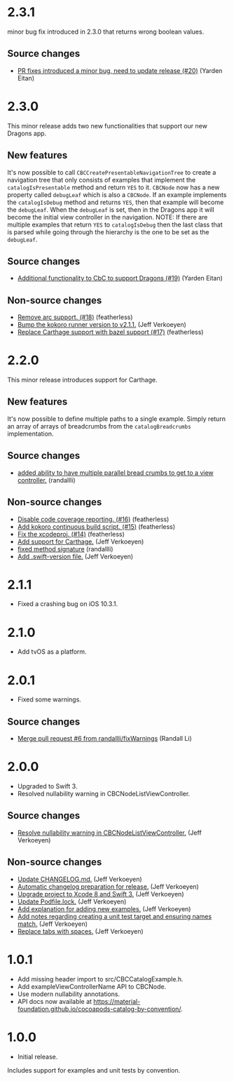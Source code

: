 # 2.3.1

 minor bug fix introduced in 2.3.0 that returns wrong boolean values.

 ## Source changes

 * [PR fixes introduced a minor bug, need to update release (#20)](https://github.com/material-foundation/cocoapods-catalog-by-convention/commit/6be4d710a05dbe981728af00700e20268ca548a9) (Yarden Eitan)

# 2.3.0

This minor release adds two new functionalities that support our new Dragons app.

## New features

It's now possible to call `CBCCreatePresentableNavigationTree` to create a navigation tree that only consists of examples that implement the `catalogIsPresentable` method and return `YES` to it.
`CBCNode` now has a new property called `debugLeaf` which is also a `CBCNode`. If an example implements the `catalogIsDebug` method and returns `YES`, then that example will become the
`debugLeaf`. When the `debugLeaf` is set, then in the Dragons app it will become the initial view controller in the navigation. NOTE: If there are multiple examples that return `YES` to
`catalogIsDebug` then the last class that is parsed while going through the hierarchy is the one to be set as the `debugLeaf`.

## Source changes

* [Additional functionality to CbC to support Dragons (#19)](https://github.com/material-foundation/cocoapods-catalog-by-convention/commit/67c6d97e80c465d5915dc6dff4c6c19f53627bb8) (Yarden Eitan)

## Non-source changes

* [Remove arc support. (#18)](https://github.com/material-foundation/cocoapods-catalog-by-convention/commit/1fcaf777143b7906958b1cccc3a861320c45ce36) (featherless)
* [Bump the kokoro runner version to v2.1.1.](https://github.com/material-foundation/cocoapods-catalog-by-convention/commit/a49bf18bc839f86879473329a85f7939e0b115c8) (Jeff Verkoeyen)
* [Replace Carthage support with bazel support (#17)](https://github.com/material-foundation/cocoapods-catalog-by-convention/commit/dc45a1a6ef5ad92325ee2799b76920375141dacc) (featherless)

# 2.2.0

This minor release introduces support for Carthage.

## New features

It's now possible to define multiple paths to a single example. Simply return an array of arrays
of breadcrumbs from the `catalogBreadcrumbs` implementation.

## Source changes

* [added ability to have multiple parallel bread crumbs to get to a view controller.](https://github.com/material-foundation/cocoapods-catalog-by-convention/commit/cc6a0b16dc41cc044d2ca0a98aa2dcbd35a7c2c5) (randallli)

## Non-source changes

* [Disable code coverage reporting. (#16)](https://github.com/material-foundation/cocoapods-catalog-by-convention/commit/098188b6353e96f1ffebe2749816e859ba1e8d72) (featherless)
* [Add kokoro continuous build script. (#15)](https://github.com/material-foundation/cocoapods-catalog-by-convention/commit/ac9cc4b1c67b74c2c03c1d12c1905dfb47a0a141) (featherless)
* [Fix the xcodeproj. (#14)](https://github.com/material-foundation/cocoapods-catalog-by-convention/commit/a25b7b00664903e90e9be058e5e7826213b6295b) (featherless)
* [Add support for Carthage.](https://github.com/material-foundation/cocoapods-catalog-by-convention/commit/30dfc96ae85c5e32040304ba584ad6663c9a931f) (Jeff Verkoeyen)
* [fixed method signature](https://github.com/material-foundation/cocoapods-catalog-by-convention/commit/9cc0050858eb26dd6bd0c0ecef1f6ffcca6a49e1) (randallli)
* [Add .swift-version file.](https://github.com/material-foundation/cocoapods-catalog-by-convention/commit/3e38db52bd3d245ade4734394295894e123b1e59) (Jeff Verkoeyen)

# 2.1.1

- Fixed a crashing bug on iOS 10.3.1.

# 2.1.0

- Add tvOS as a platform.

# 2.0.1

- Fixed some warnings.

## Source changes

* [Merge pull request #6 from randallli/fixWarnings](https://github.com/material-foundation/cocoapods-catalog-by-convention/commit/8136bf10acab15ebfb12de080e919f6540753dd9) (Randall Li)

# 2.0.0

- Upgraded to Swift 3.
- Resolved nullability warning in CBCNodeListViewController.

## Source changes

* [Resolve nullability warning in CBCNodeListViewController.](https://github.com/material-foundation/cocoapods-catalog-by-convention/commit/aba9ba241b0c93b23aeff2dffbf840308fa1c6a9) (Jeff Verkoeyen)

## Non-source changes

* [Update CHANGELOG.md.](https://github.com/material-foundation/cocoapods-catalog-by-convention/commit/8749999cea843119c585267211bcebbdd482a5bf) (Jeff Verkoeyen)
* [Automatic changelog preparation for release.](https://github.com/material-foundation/cocoapods-catalog-by-convention/commit/204bcbf77edae27053e60f9e6c21d36bfb8d48c2) (Jeff Verkoeyen)
* [Upgrade project to Xcode 8 and Swift 3.](https://github.com/material-foundation/cocoapods-catalog-by-convention/commit/6d7d7e6786ccafe9a267641c48a71859710c5cc0) (Jeff Verkoeyen)
* [Update Podfile.lock.](https://github.com/material-foundation/cocoapods-catalog-by-convention/commit/d273761f8c452b2cf7fc1f97141320a8f5978ff4) (Jeff Verkoeyen)
* [Add explanation for adding new examples.](https://github.com/material-foundation/cocoapods-catalog-by-convention/commit/452e5f715adb1c5a1d68f4d642d20ce9ba51b875) (Jeff Verkoeyen)
* [Add notes regarding creating a unit test target and ensuring names match.](https://github.com/material-foundation/cocoapods-catalog-by-convention/commit/98639ec477c050a8a3d5bb14137fb70a2064bc0f) (Jeff Verkoeyen)
* [Replace tabs with spaces.](https://github.com/material-foundation/cocoapods-catalog-by-convention/commit/a26020e6bc55f2a4a19eb45bd218109eea2ddcd1) (Jeff Verkoeyen)

# 1.0.1

- Add missing header import to src/CBCCatalogExample.h.
- Add exampleViewControllerName API to CBCNode.
- Use modern nullability annotations.
- API docs now available at https://material-foundation.github.io/cocoapods-catalog-by-convention/.

# 1.0.0

- Initial release.

Includes support for examples and unit tests by convention.

